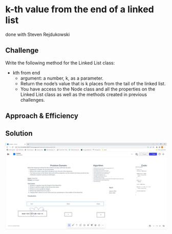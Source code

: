 # k-th value from the end of a linked list

done with Steven Rejdukowski

## Challenge

Write the following method for the Linked List class:

* kth from end
  * argument: a number, k, as a parameter.
  * Return the node’s value that is k places from the tail of the linked list.
  * You have access to the Node class and all the properties on the Linked List class as well as the methods created in previous challenges.

## Approach & Efficiency


## Solution


![code challange01](../../screenshots/challange7.jpg)
